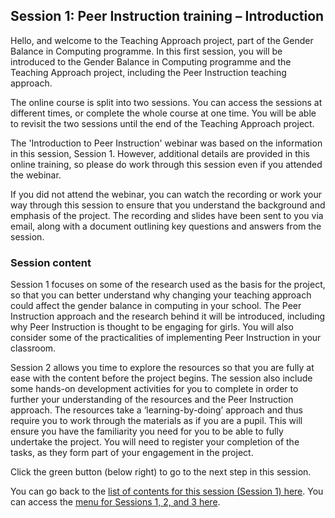 ## Session 1: Peer Instruction training – Introduction

Hello, and welcome to the Teaching Approach project, part of the Gender Balance in Computing programme. In this first session, you will be introduced to the Gender Balance in Computing programme and the Teaching Approach project, including the Peer Instruction teaching approach.

The online course is split into two sessions. You can access the sessions at different times, or complete the whole course at one time. You will be able to revisit the two sessions until the end of the Teaching Approach project. 
 
The 'Introduction to Peer Instruction' webinar was based on the information in this session, Session 1. However, additional details are provided in this online training, so please do work through this session even if you attended the webinar.
 
If you did not attend the webinar, you can watch the recording or work your way through this session to ensure that you understand the background and emphasis of the project. The recording and slides have been sent to you via email, along with a document outlining key questions and answers from the session.

### Session content

Session 1 focuses on some of the research used as the basis for the project, so that you can better understand why changing your teaching approach could affect the gender balance in computing in your school. The Peer Instruction approach and the research behind it will be introduced, including why Peer Instruction is thought to be engaging for girls. You will also consider some of the practicalities of implementing Peer Instruction in your classroom.

Session 2 allows you time to explore the resources so that you are fully at ease with the content before the project begins. The session also include some hands-on development activities for you to complete in order to further your understanding of the resources and the Peer Instruction approach. The resources take a ‘learning-by-doing’ approach and thus require you to work through the materials as if you are a pupil. This will ensure you have the familiarity you need for you to be able to fully undertake the project. You will need to register your completion of the tasks, as they form part of your engagement in the project.

Click the green button (below right) to go to the next step in this session.

You can go back to the [list of contents for this session (Session 1) here](https://projects.raspberrypi.org/en/projects/).
You can access the [menu for Sessions 1, 2, and 3 here](https://projects.raspberrypi.org/en/).
